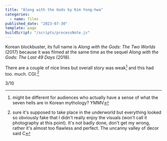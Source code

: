 ```yaml
---
title: "Along with the Gods by Kim Yong-hwa"
categories:
  - name: films
published_date: "2023-07-30"
template: page
buildScript: "/scripts/processNote.js"
---
```


Korean blockbuster, its full name is _Along with the Gods: The Two Worlds_ (2017) because it was filmed at the same time as the sequel _Along with the Gods: The Last 49 Days_ (2018).

There are a couple of nice lines but overall story was weak[^1] and this had too. much. CGI.[^2]

3/10

[^1]: might be different for audiences who actually have a sense of what the seven hells are in Korean mythology? YMMV
[^2]: sure it's supposed to take place in the underworld but everything looked so obviously fake that I didn't really enjoy the visuals (won't call it photography at this point). It's not badly done, don't get my wrong, rather it's almost too flawless and perfect. The uncanny valley of decor said C
